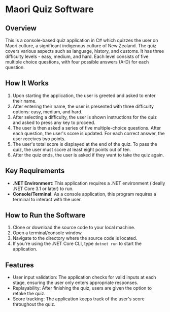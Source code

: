 # Maori Quiz Software

## Overview
This is a console-based quiz application in C# which quizzes the user on Maori culture, a significant indigenous culture of New Zealand. The quiz covers various aspects such as language, history, and customs. It has three difficulty levels - easy, medium, and hard. Each level consists of five multiple choice questions, with four possible answers (A-D) for each question.

## How It Works
1. Upon starting the application, the user is greeted and asked to enter their name.
2. After entering their name, the user is presented with three difficulty options: easy, medium, and hard.
3. After selecting a difficulty, the user is shown instructions for the quiz and asked to press any key to proceed.
4. The user is then asked a series of five multiple-choice questions. After each question, the user's score is updated. For each correct answer, the user receives two points.
5. The user's total score is displayed at the end of the quiz. To pass the quiz, the user must score at least eight points out of ten.
6. After the quiz ends, the user is asked if they want to take the quiz again.

## Key Requirements
- **.NET Environment**: This application requires a .NET environment (ideally .NET Core 3.1 or later) to run.
- **Console/Terminal**: As a console application, this program requires a terminal to interact with the user.

## How to Run the Software
1. Clone or download the source code to your local machine.
2. Open a terminal/console window.
3. Navigate to the directory where the source code is located.
4. If you're using the .NET Core CLI, type `dotnet run` to start the application.

## Features
- User input validation: The application checks for valid inputs at each stage, ensuring the user only enters appropriate responses.
- Replayability: After finishing the quiz, users are given the option to retake the quiz.
- Score tracking: The application keeps track of the user's score throughout the quiz.
